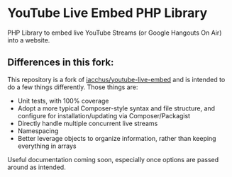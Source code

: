 # YouTube Live Embed PHP Library

PHP Library to embed live YouTube Streams (or Google Hangouts On Air) into a website.

## Differences in this fork:

This repository is a fork of [iacchus/youtube-live-embed](https://github.com/iacchus/youtube-live-embed/network) and is intended to do a few things differently.  Those things are:

 - Unit tests, with 100% coverage
 - Adopt a more typical Composer-style syntax and file structure, and configure for installation/updating via Composer/Packagist
 - Directly handle multiple concurrent live streams
 - Namespacing
 - Better leverage objects to organize information, rather than keeping everything in arrays

Useful documentation coming soon, especially once options are passed around as intended. 
